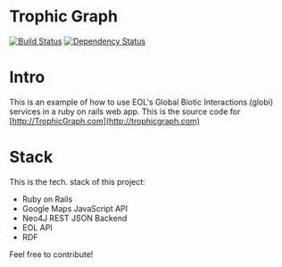 Trophic Graph
=============

[![Build Status](https://travis-ci.org/reiz/eol-globi-web.png)](https://travis-ci.org/reiz/eol-globi-web)
[![Dependency Status](http://www.versioneye.com/user/projects/52160a28632bac7753000174/badge.png)](http://www.versioneye.com/user/projects/52160a28632bac7753000174)

Intro
==

This is an example of how to use EOL's Global Biotic Interactions (globi) services in a ruby on rails web app.
This is the source code for [http://TrophicGraph.com](http://trophicgraph.com)

Stack
==

This is the tech. stack of this project:

 * Ruby on Rails
 * Google Maps JavaScript API
 * Neo4J REST JSON Backend
 * EOL API
 * RDF

Feel free to contribute!
